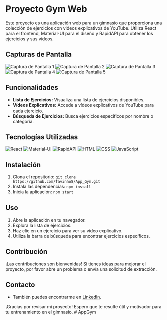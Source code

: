 # Proyecto Gym Web

Este proyecto es una aplicación web para un gimnasio que proporciona una colección de ejercicios con videos explicativos de YouTube. Utiliza React para el frontend, Material-UI para el diseño y RapidAPI para obtener los ejercicios y sus videos.

## Capturas de Pantalla

![Captura de Pantalla 1](https://github.com/Tavinho8/App_Gym/raw/main/app_gym/img%20Project/gym1.JPG)
![Captura de Pantalla 2](https://github.com/Tavinho8/App_Gym/raw/main/app_gym/img%20Project/gym2.JPG)
![Captura de Pantalla 3](https://github.com/Tavinho8/App_Gym/raw/main/app_gym/img%20Project/gym3.JPG)
![Captura de Pantalla 4](https://github.com/Tavinho8/App_Gym/raw/main/app_gym/img%20Project/gym4.JPG)
![Captura de Pantalla 5](https://github.com/Tavinho8/App_Gym/raw/main/app_gym/img%20Project/gym5.JPG)


## Funcionalidades

- **Lista de Ejercicios:** Visualiza una lista de ejercicios disponibles.
- **Vídeos Explicativos:** Accede a vídeos explicativos de YouTube para cada ejercicio.
- **Búsqueda de Ejercicios:** Busca ejercicios específicos por nombre o categoría.

## Tecnologías Utilizadas

![React](https://img.shields.io/badge/React-blue?style=for-the-badge&logo=react&logoColor=white&labelColor=101010)
![Material-UI](https://img.shields.io/badge/Material--UI-blue?style=for-the-badge&logo=material-ui&logoColor=white&labelColor=101010)
![RapidAPI](https://img.shields.io/badge/RapidAPI-blue?style=for-the-badge&logo=rapidapi&logoColor=white&labelColor=101010)
![HTML](https://img.shields.io/badge/HTML-orange?style=for-the-badge&logo=html5&logoColor=white&labelColor=101010)
![CSS](https://img.shields.io/badge/CSS-blue?style=for-the-badge&logo=css3&logoColor=white&labelColor=101010)
![JavaScript](https://img.shields.io/badge/JavaScript-yellow?style=for-the-badge&logo=javascript&logoColor=white&labelColor=101010)

## Instalación

1. Clona el repositorio: `git clone https://github.com/Tavinho8/App_Gym.git`
2. Instala las dependencias: `npm install`
3. Inicia la aplicación: `npm start`

## Uso

1. Abre la aplicación en tu navegador.
2. Explora la lista de ejercicios.
3. Haz clic en un ejercicio para ver su vídeo explicativo.
4. Utiliza la barra de búsqueda para encontrar ejercicios específicos.

## Contribución

¡Las contribuciones son bienvenidas! Si tienes ideas para mejorar el proyecto, por favor abre un problema o envía una solicitud de extracción.

## Contacto

- También puedes encontrarme en [LinkedIn](https://www.linkedin.com/in/gustavo-baldizon-duarte-b39640268/).

¡Gracias por revisar mi proyecto! Espero que te resulte útil y motivador para tu entrenamiento en el gimnasio.
#   A p p _ _ G y m  
 